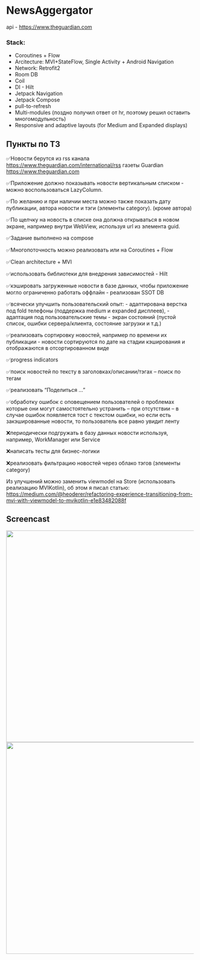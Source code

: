 # NewsAggergator

api - https://www.theguardian.com

### Stack:
- Coroutines + Flow
- Arcitecture: MVI+StateFlow, Single Activity + Android Navigation
- Network: Retrofit2
- Room DB
- Coil
- DI - Hilt
- Jetpack Navigation
- Jetpack Compose
- pull-to-refresh
- Multi-modules (поздно получил ответ от hr, поэтому решил оставить многомодульность)
- Responsive and adaptive layouts (for Medium and Expanded displays)

## Пункты по ТЗ
✅Новости берутся из rss канала https://www.theguardian.com/international/rss газеты Guardian https://www.theguardian.com

✅Приложение должно показывать новости вертикальным списком - можно воспользоваться LazyColumn.

✅По желанию и при наличии места можно также показать дату публикации, автора новости и тэги (элементы category). (кроме автора)

✅По щелчку на новость в списке она должна открываться в новом экране, например внутри WebView, используя url из элемента guid.

✅Задание выполнено на compose

✅Многопоточность можно реализовать или на Coroutines + Flow

✅Clean architecture + MVI

✅использовать библиотеки для внедрения зависимостей - Hilt

✅кэшировать загруженные новости в базе данных, чтобы приложение могло ограниченно работать оффлайн - реализован SSOT DB

✅всячески улучшить пользовательский опыт:
    - адаптирована верстка под fold телефоны (поддержка medium и expanded дисплеев), 
    - адаптация под пользовательские темы
    - экран состояний (пустой список, ошибки сервера/клиента, состояние загрузки и т.д.)

✅реализовать сортировку новостей, например по времени их публикации - новости сортируются по дате на стадии кэширования и отображаются в отсортированном виде

✅progress indicators

✅поиск новостей по тексту в заголовках/описании/тэгах – поиск по тегам

✅реализовать “Поделиться …”

✅обработку ошибок с оповещением пользователей о проблемах которые они могут самостоятельно устранить – при отсутствии – в случае ошибок появляется тост с текстом ошибки, но если есть закэшированные новости, то пользователь все равно увидит ленту


❌периодически подгружать в базу данных новости используя, например, WorkManager или Service

❌написать тесты для бизнес-логики

❌реализовать фильтрацию новостей через облако тэгов (элементы category)

Из улучшений можно заменить viewmodel на Store (использовать реализацию MVIKotlin), об этом я писал статью:
https://medium.com/@heoderer/refactoring-experience-transitioning-from-mvi-with-viewmodel-to-mvikotlin-e1e83482088f

## Screencast

<img src="./demo/screencast_00.gif" width="800" height="567"> 
<img src="./demo/screencast_01.gif" width="800" height="567"> 
